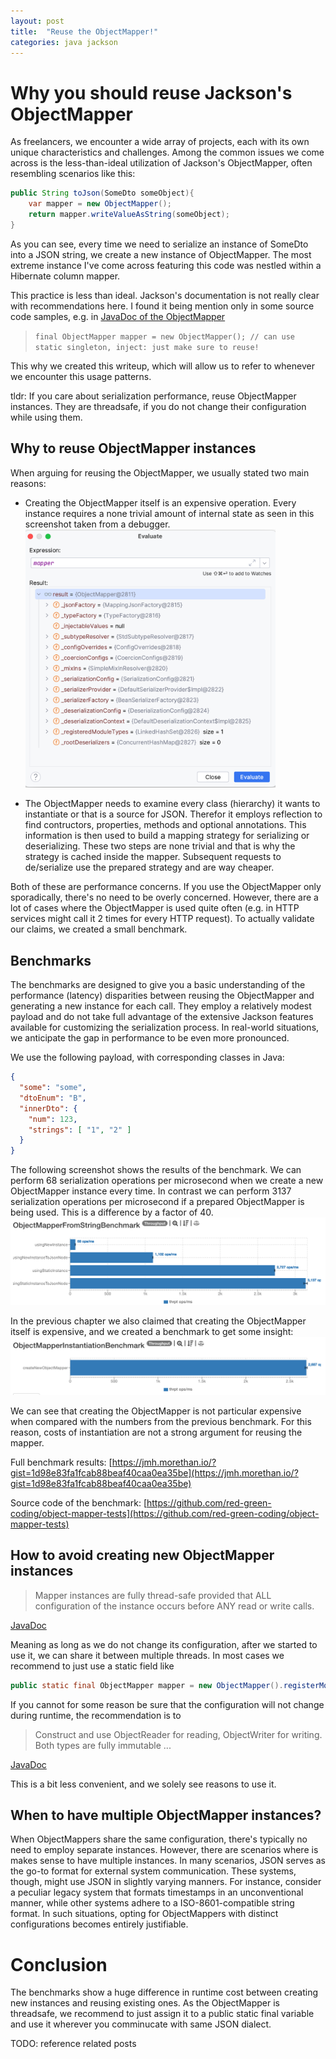 ```yaml
---
layout: post
title:  "Reuse the ObjectMapper!"
categories: java jackson
---
```

# Why you should reuse Jackson's ObjectMapper

As freelancers, we encounter a wide array of projects, each with its own unique characteristics and challenges.
Among the common issues we come across is the less-than-ideal utilization of Jackson's ObjectMapper, often resembling scenarios like this:

```java
public String toJson(SomeDto someObject){
    var mapper = new ObjectMapper();
    return mapper.writeValueAsString(someObject);
}
```

As you can see, every time we need to serialize an instance of SomeDto into a JSON string, we create a new instance of ObjectMapper.
The most extreme instance I've come across featuring this code was nestled within a Hibernate column mapper.

This practice is less than ideal.
Jackson's documentation is not really clear with recommendations here.
I found it being mention only in some source code samples, e.g. in [JavaDoc of the ObjectMapper](https://fasterxml.github.io/jackson-databind/javadoc/2.7/com/fasterxml/jackson/databind/ObjectMapper.html)

> `final ObjectMapper mapper = new ObjectMapper(); // can use static singleton, inject: just make sure to reuse!`

This why we created this writeup, which will allow us to refer to whenever we encounter this usage patterns.

tldr: If you care about serialization performance, reuse ObjectMapper instances.
They are threadsafe, if you do not change their configuration while using them.

## Why to reuse ObjectMapper instances
When arguing for reusing the ObjectMapper, we usually stated two main reasons:

- Creating the ObjectMapper itself is an expensive operation.
  Every instance requires a none trivial amount of internal state as seen in this screenshot taken from a debugger.
  <img src="/assets/reuse-object-mapper/object-mapper-memory.png" alt="object mapper inernal state" width="400"/>

- The ObjectMapper needs to examine every class (hierarchy) it wants to instantiate or that is a source for JSON.
  Therefor it employs reflection to find contructors, properties, methods and optional annotations.
  This information is then used to build a mapping strategy for serializing or deserializing.
  These two steps are none trivial and that is why the strategy is cached inside the mapper.
  Subsequent requests to de/serialize use the prepared strategy and are way cheaper.

Both of these are performance concerns.
If you use the ObjectMapper only sporadically, there's no need to be overly concerned.
However, there are a lot of cases where the ObjectMapper is used quite often (e.g. in HTTP services might call it 2 times for every HTTP request).
To actually validate our claims, we created a small benchmark.

## Benchmarks
The benchmarks are designed to give you a basic understanding of the performance (latency) disparities between reusing the ObjectMapper and generating a new instance for each call.
They employ a relatively modest payload and do not take full advantage of the extensive Jackson features available for customizing the serialization process.
In real-world situations, we anticipate the gap in performance to be even more pronounced.

We use the following payload, with corresponding classes in Java:
```json
{
  "some": "some",
  "dtoEnum": "B",
  "innerDto": {
    "num": 123,
    "strings": [ "1", "2" ]
  }
}
```

The following screenshot shows the results of the benchmark.
We can perform 68 serialization operations per microsecond when we create a new ObjectMapper instance every time.
In contrast we can perform 3137 serialization operations per microsecond if a prepared ObjectMapper is being used.
This is a difference by a factor of 40.
![img.png](/assets/reuse-object-mapper/benchmark.png)

In the previous chapter we also claimed that creating the ObjectMapper itself is expensive, and we created a benchmark to get some insight:
![img.png](/assets/reuse-object-mapper/benchmark_create_objectmapper.png)

We can see that creating the ObjectMapper is not particular expensive when compared with the numbers from the previous benchmark.
For this reason, costs of instantiation are not a strong argument for reusing the mapper.


Full benchmark results: [https://jmh.morethan.io/?gist=1d98e83fa1fcab88beaf40caa0ea35be](https://jmh.morethan.io/?gist=1d98e83fa1fcab88beaf40caa0ea35be)

Source code of the benchmark: [https://github.com/red-green-coding/object-mapper-tests](https://github.com/red-green-coding/object-mapper-tests)


## How to avoid creating new ObjectMapper instances

> Mapper instances are fully thread-safe provided that ALL configuration of the instance occurs before ANY read or write calls.

[JavaDoc](https://fasterxml.github.io/jackson-databind/javadoc/2.7/com/fasterxml/jackson/databind/ObjectMapper.html)

Meaning as long as we do not change its configuration, after we started to use it, we can share it between multiple threads.
In most cases we recommend to just use a static field like

```java
public static final ObjectMapper mapper = new ObjectMapper().registerModule(new ParameterNamesModule());
```

If you cannot for some reason be sure that the configuration will not change during runtime, the recommendation is to
> Construct and use ObjectReader for reading, ObjectWriter for writing. Both types are fully immutable ...

[JavaDoc](https://fasterxml.github.io/jackson-databind/javadoc/2.7/com/fasterxml/jackson/databind/ObjectMapper.html)

This is a bit less convenient, and we solely see reasons to use it.

## When to have multiple ObjectMapper instances?
When ObjectMappers share the same configuration, there's typically no need to employ separate instances.
However, there are scenarios where is makes sense to have multiple instances.
In many scenarios, JSON serves as the go-to format for external system communication.
These systems, though, might use JSON in slightly varying manners.
For instance, consider a peculiar legacy system that formats timestamps in an unconventional manner, while other systems adhere to a ISO-8601-compatible string format.
In such situations, opting for ObjectMappers with distinct configurations becomes entirely justifiable.

# Conclusion
The benchmarks show a huge difference in runtime cost between creating new instances and reusing existing ones.
As the ObjectMapper is threadsafe, we recommend to just assign it to a public static final variable and use it wherever you comminucate with same JSON dialect.

TODO: reference related posts